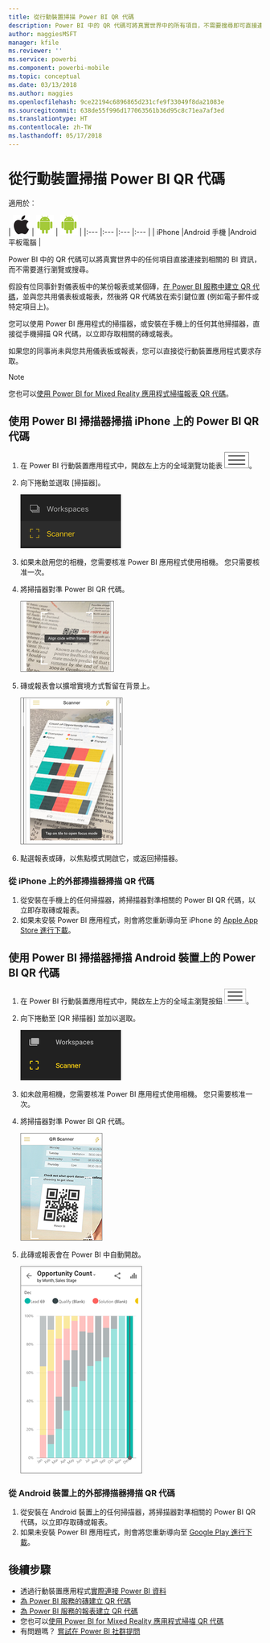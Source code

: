 ```yaml
---
title: 從行動裝置掃描 Power BI QR 代碼
description: Power BI 中的 QR 代碼可將真實世界中的所有項目，不需要搜尋即可直接連接到適用於 iPhone 和 Android 裝置之 Power BI 行動應用程式中的相關 BI 資訊。
author: maggiesMSFT
manager: kfile
ms.reviewer: ''
ms.service: powerbi
ms.component: powerbi-mobile
ms.topic: conceptual
ms.date: 03/13/2018
ms.author: maggies
ms.openlocfilehash: 9ce22194c6896865d231cfe9f33049f8da21083e
ms.sourcegitcommit: 638de55f996d177063561b36d95c8c71ea7af3ed
ms.translationtype: HT
ms.contentlocale: zh-TW
ms.lasthandoff: 05/17/2018
---
```

# <a name="scan-a-power-bi-qr-code-from-your-mobile-device"></a>從行動裝置掃描 Power BI QR 代碼
適用於︰

| ![iPhone](media/mobile-apps-qr-code/ios-logo-40-px.png) | ![Android 手機](media/mobile-apps-qr-code/android-logo-40-px.png) | ![Android 平板電腦](media/mobile-apps-qr-code/android-logo-40-px.png) |
|:--- |:--- |:--- |:--- |
| iPhone |Android 手機 |Android 平板電腦 |

Power BI 中的 QR 代碼可以將真實世界中的任何項目直接連接到相關的 BI 資訊，而不需要進行瀏覽或搜尋。

假設有位同事針對儀表板中的某份報表或某個磚，[在 Power BI 服務中建立 QR 代碼](service-create-qr-code-for-tile.md)，並與您共用儀表板或報表，然後將 QR 代碼放在索引鍵位置 (例如電子郵件或特定項目上)。 

您可以使用 Power BI 應用程式的掃描器，或安裝在手機上的任何其他掃描器，直接從手機掃描 QR 代碼，以立即存取相關的磚或報表。 

如果您的同事尚未與您共用儀表板或報表，您可以直接從行動裝置應用程式要求存取。 

> [!NOTE]
> 您也可以[使用 Power BI for Mixed Reality 應用程式掃描報表 QR 代碼](mobile-mixed-reality-app.md#scan-a-report-qr-code-in-holographic-view)。

## <a name="scan-a-power-bi-qr-code-on-your-iphone-with-the-power-bi-scanner"></a>使用 Power BI 掃描器掃描 iPhone 上的 Power BI QR 代碼
1. 在 Power BI 行動裝置應用程式中，開啟左上方的全域瀏覽功能表 ![](media/mobile-apps-qr-code/power-bi-iphone-global-nav-button.png)。 
2. 向下捲動並選取 [掃描器]。 
   
    ![](media/mobile-apps-qr-code/power-bi-iphone-scanner-menu.png)
3. 如果未啟用您的相機，您需要核准 Power BI 應用程式使用相機。 您只需要核准一次。 
4. 將掃描器對準 Power BI QR 代碼。 
   
    ![](media/mobile-apps-qr-code/power-bi-align-qr-code.png)
5. 磚或報表會以擴增實境方式暫留在背景上。
   
    ![](media/mobile-apps-qr-code/power-bi-ios-qr-ar-scanner.png)
6. 點選報表或磚，以焦點模式開啟它，或返回掃描器。

### <a name="scan-a-qr-code-from-an-external-scanner-on-your-iphone"></a>從 iPhone 上的外部掃描器掃描 QR 代碼
1. 從安裝在手機上的任何掃描器，將掃描器對準相關的 Power BI QR 代碼，以立即存取磚或報表。 
2. 如果未安裝 Power BI 應用程式，則會將您重新導向至 iPhone 的 [Apple App Store 進行下載](http://go.microsoft.com/fwlink/?LinkId=522062)。

## <a name="scan-a-power-bi-qr-code-on-your-android-device-with-the-power-bi-scanner"></a>使用 Power BI 掃描器掃描 Android 裝置上的 Power BI QR 代碼
1. 在 Power BI 行動裝置應用程式中，開啟左上方的全域主瀏覽按鈕 ![](media/mobile-apps-qr-code/power-bi-android-global-nav-icon.png)。 
2. 向下捲動至 [QR 掃描器] 並加以選取。
   
    ![](media/mobile-apps-qr-code/power-bi-android-scanner-menu.png)
3. 如未啟用相機，您需要核准 Power BI 應用程式使用相機。 您只需要核准一次。 
4. 將掃描器對準 Power BI QR 代碼。 
   
    ![](media/mobile-apps-qr-code/pbi_iph_qrscan.png)
5. 此磚或報表會在 Power BI 中自動開啟。
   
    ![](media/mobile-apps-qr-code/power-bi-android-tile.png)

### <a name="scan-a-qr-code-from-an-external-scanner-on-your-android-device"></a>從 Android 裝置上的外部掃描器掃描 QR 代碼
1. 從安裝在 Android 裝置上的任何掃描器，將掃描器對準相關的 Power BI QR 代碼，以立即存取磚或報表。 
2. 如果未安裝 Power BI 應用程式，則會將您重新導向至 [Google Play 進行下載](http://go.microsoft.com/fwlink/?LinkID=544867)。 

## <a name="next-steps"></a>後續步驟
* 透過行動裝置應用程式[實際連接 Power BI 資料](mobile-apps-data-in-real-world-context.md)
* [為 Power BI 服務的磚建立 QR 代碼](service-create-qr-code-for-tile.md)
* [為 Power BI 服務的報表建立 QR 代碼](service-create-qr-code-for-report.md)
* 您也可以[使用 Power BI for Mixed Reality 應用程式掃描 QR 代碼](mobile-mixed-reality-app.md)
* 有問題嗎？ [嘗試在 Power BI 社群提問](http://community.powerbi.com/)

